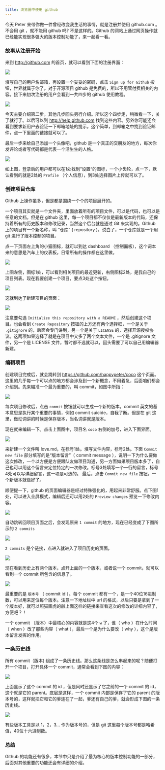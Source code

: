 ```yaml
---
title: 浏览器中使用 github
---
```


<!-- 还要多截图，很好看：http://happypeter.github.io/gitbeijing/github_in_browser.html -->

今天 Peter 来带你做一件曾经改变我生活的事情，就是注册并使用 github.com 。不会用 git ，就不能用 github 吗? 不是这样的。Github 的网站上通过网页操作就已经能实现很多强大的版本控制功能了，来一起看一看。

### 故事从注册开始

来到 <http://github.com> 的首页，就可以看到下面的注册界面：

![](images/github_in_browser/signup.png)

填写自己的用户名邮箱，再设置一个妥妥的密码，点击 `Sign up for Github` 按钮，世界就属于你了。对于开源项目 github 是免费的，所以不用管付费相关的内容。接下来初次注册的用户会看到一共四步的 github 使用教程。

![](images/github_in_browser/help4steps.png)

今天主要介绍第二步，其他几步回头另行介绍。所以这个四步走，稍微看一下，关了就行了。以后可以到 <http://help.github.com> 找到这些内容。另外你可能还会看到要求新用户去验证一下邮箱地址的提示，这个简单，到邮箱之中找到验证邮件，点一下里面的链接就可以了。

最后一步来给自己添加一个头像吧，github 是一个真正的交朋友的地方，每次你发评论或者写代码都是代表一个活生生的人格。

![](images/github_in_browser/set_avatar.png)

如上图，登录后的用户都可以在1处找到”设置“的图标，一个小齿轮，点一下，默认看到的就是2处的 `Profile` （个人信息），到3处选择图片上传就可以了。

### 创建项目仓库

Github 上操作虽多，但是都是围绕一个个的项目展开的。

一个项目其实就是一个文件夹，里面放着所有的项目文件，可以是代码，也可以是任意的文档。但是在 github 这里，每一个项目都不仅仅是最新版本的代码，还保持着所有的历史版本和修改记录，当然这个后台就是通过 Git 来实现的。Github 上的项目有一个新名称，叫 ”仓库“ ( repository )。说白了，一个仓库就是一个用 git 进行了版本控制的项目。

点一下页面左上角的小猫图标，就可以到达 dashboard （控制面板），这个词本来的意思是汽车上的仪表板，日常所有的操作都在这里做。

![](images/github_in_browser/dashboard.png)

上图左侧，图标1处，可以看到相关项目的最近更新，右侧图标2处，是我自己的项目列表。现在我要创建一个项目，要点3处这个按钮。

![](images/github_in_browser/github_dashboard.png)

这就到达了新建项目的页面：

![](images/github_in_browser/new_project.png)

注意要勾选 `Initialize this repository with a README` ，然后创建这个项目。也会看到 `Create Repository` 按钮的上方还有两个选择框，一个是关于 `.gitignore` 的，后面会专门讲到，另一个是关于 `LICENSE` 的，选择开源授权协议。这两项如果选择了就是在项目中又多了两个文本文件，一个是 .gitignore 文件，另一个是 LICENSE 文件，暂时都不选就可以，回头需要了可以自己用编辑器新建。

### 编辑项目

创建项目完成后，就会跳转到 <https://github.com/happypeter/coco> 这个页面。这里的几乎每一个可以点的地方都会涉及到一个新概念，不用着急，后面咱们都会介绍到。先来瞄准一个最为重要的，叫 commit，如图中所指：

![](images/github_in_browser/show_commit.png)

每次项目修改后，点击 `commit` 按钮就可以生成一个新的版本。commit 英文的基本意思是执行某个重要的事情，例如 commit suicide，自我了断。但是在 git 这里，做动词讲的时候是保存版本，当名词讲就是版本。

现在就来编辑一下。点击上面图中，项目名 `coco` 右侧的加号，进入下面界面。

![](images/github_in_browser/add_new_file.png)

来新建一个文件叫 love.md，在标号1处。填写文件内容，标号2处。下面 `Commit new file` 部分填写的是“版本留言”（ commit message ），说明一下为什么要做这次修改，一个以方便是方便跟队友做项目沟通，另一方面如果项目版本多了，自己也可以用这个留言来定位特定的一次修改。标号3处填写一个一行的留言，标号4处可以写详细留言，这一项是可选的。
最后，点击 `Commit new file` 按钮，一个新版本就做好了。


顺便提一下，github 的页面编辑器是经过特殊强化的，用起来非常舒服。点下图1处，可以进入全屏模式，编辑后还可以用2处的 `Preview changes` 预览一下修改内容。

![](images/github_in_browser/github_editor.png)

自动跳转回项目页面之后，会发现原来 `1 commit` 的地方，现在已经变成了下图所示的 `2 commits`

![](images/github_in_browser/2_commits.png)

`2 commits` 是个链接，点进入就进入了项目历史的页面。

![](images/github_in_browser/history_view.png)

现在看到历史上有两个版本，点开上面的一个版本，或者说一个 commit，就可以看到一个 commit 所包含的信息了。

![](images/github_in_browser/4w_commit.png)

最重要的是 `版本号` （ commit id ）。每个 commit 都有一个，是一个40位16进制数，可以用来定位每个版本。注意一下地址栏中 url 的格式，以后只要是拿到了一个版本好，就可以照猫画虎的敲上面这样的链接来查看这次的修改的详细内容了，方便吧？！

一个 commit （版本）中最核心的内容就是这4个 `w` 了，谁（ who ）在什么时间（ when ）改了那些内容（ what ），最后一个是为什么要改（ why ），这个是版本留言发挥的作用。

### 一条历史线

所有 commit（版本) 组成了一条历史线。那么这条线是怎么串起来的呢？随便打开一个项目，打开具体一个 commit，通常会看到下图的内容：

![](images/github_in_browser/parent.png)

上面显示了这个 commit 的 id ，但是同时还显示了它之前的一个 commit 的 id，这个就是它的 parent。底层是这样，一个 commit 内部是保存了它的 parent 的版本号的，这样就把它和它的爹连在了一起，爹还有自己的爹，就会形成下图的一条历史线。

![](images/github_in_browser/history_line.png)

有些版本工具是以 1，2，3... 作为版本号的，但是 git 这里每个版本号都是哈希值，40位十六进制数。

### 总结

Github 的功能还有很多，本节中只是介绍了最为核心的版本控制功能的一部分，后面对其他重要的功能还会有详细的介绍。
